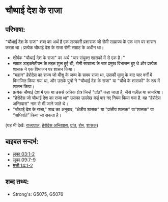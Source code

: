 # चौथाई देश के राजा #

## परिभाषा: ##

"चौथाई देश के राजा" शब्द का अर्थ है एक सरकारी प्रशासक जो रोमी साम्राज्य के एक भाग पर शासन करता था। प्रत्येक चौथाई देश के राजा रोमी सम्राट के अधीन था।

* शीर्षक "चौथाई देश के राजा" का अर्थ "चार संयुक्त शासकों में से एक है।"
* सम्राट डाइक्लेटीयन के तहत शुरू हुई थी, रोमी साम्राज्य के चार प्रमुख विभाजन हुए थे और प्रत्येक शासक ने एक विभाजन पर शासन किया।
* "महान" हेरोदेस का राज्य जो यीशु के जन्म के समय राजा था, उसकी मृत्यु के बाद चार वर्गों में विभाजित किया गया था, और उसके पुत्रों ने "चौथाई देश के राजा" या "चौथे के शासकों" के रूप में शासन किया।
* प्रत्येक चौथाई देश में एक या उससे अधिक क्षेत्र जिन्हें "प्रांत" कहा जाता है, जैसे गलील या सामरिया।
* "हेरोदेस जो चौथाई देश का राजा था" उसका उल्लेख कई बार नए नियम किया गया है. वह "हेरोदेस अन्तिपास" नाम से भी जाने जाते थे।
* "चौथाई देश के राजा," शव्द का अनुवाद, "क्षेत्रीय शासक" या "प्रांतीय शासक" या“शासक” या “अधिपति” किया जा सकता है।

(यह भी देखें: [राज्यपाल](../other/governor.md), [हेरोदेस अन्तिपास](../names/herodantipas.md), [प्रांत](../other/province.md), [रोम](../names/rome.md), [शासक](../other/ruler.md))

## बाइबल सन्दर्भ: ##

* [लूका 03:1-2](rc://hi/tn/help/luk/03/01)
* [लूका 09:7-9](rc://hi/tn/help/luk/09/07)
* [मत्ती 14:1-2](rc://hi/tn/help/mat/14/01)

## शब्द तथ्य: ##

* Strong's: G5075, G5076
